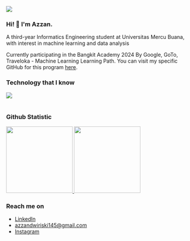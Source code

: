 <!--horizontal divider(gradiant)-->
<img src="https://user-images.githubusercontent.com/73097560/115834477-dbab4500-a447-11eb-908a-139a6edaec5c.gif">

### Hi! 👋 I'm Azzan.

A third-year Informatics Engineering student at Universitas Mercu Buana, with interest in machine learning and data analysis

Currently participating in the Bangkit Academy 2024 By Google, GoTo, Traveloka - Machine Learning Learning Path. You can visit my specific GitHub for this program [here](https://github.com/badr-ol).

### Technology that I know
<a href="https://skillicons.dev">
  <img src="https://skillicons.dev/icons?i=git,python,postman,java,mysql,javascript,php,bootstrap,cpp&perline=5" />
</a>
<br>
<br>
  
### Github Statistic
<p align="left">
<a href="https://github.com/azzandwi1/">
  <img height="180em" src="https://github-readme-stats-eight-theta.vercel.app/api?username=azzandwi1&show_icons=true&theme=algolia&include_all_commits=true&count_private=true"/>
  <img height="180em" src="https://github-readme-stats-eight-theta.vercel.app/api/top-langs/?username=azzandwi1&layout=compact&langs_count=8&theme=algolia"/>
</a>
</p>

### Reach me on
- <a href="https://linkedin.com/in/azzandr/" target="blank">LinkedIn</a>
- azzandwiriski145@gmail.com
- <a href="https://instagram.com/azzandwi/" target="blank">Instagram</a>
